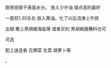 厨房纸吸干表面水分。
放入少许油 烟点高的最好

一面煎1.30左右
放入黄油。化了以后浇淋上牛排

出锅 撒上黑胡椒海盐等 或者买的 黑胡椒酱蘸料也可



可选

配上迷迭香 花椰菜 生菜 胡萝卜等

、